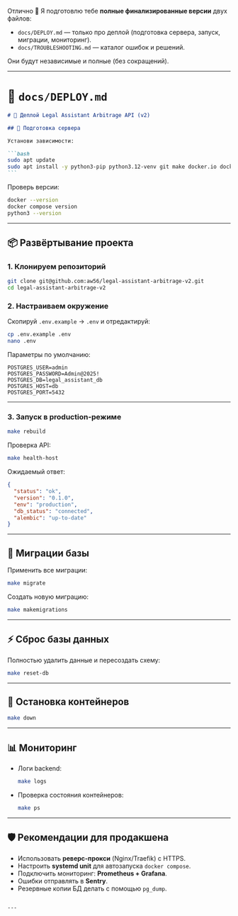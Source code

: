Отлично 🙌
Я подготовлю тебе **полные финализированные версии** двух файлов:

- `docs/DEPLOY.md` — только про деплой (подготовка сервера, запуск, миграции, мониторинг).
- `docs/TROUBLESHOOTING.md` — каталог ошибок и решений.

Они будут независимые и полные (без сокращений).

---

# 📄 `docs/DEPLOY.md`

````markdown
# 🚀 Деплой Legal Assistant Arbitrage API (v2)

## 🔧 Подготовка сервера

Установи зависимости:

```bash
sudo apt update
sudo apt install -y python3-pip python3.12-venv git make docker.io docker-compose-plugin
```
````

Проверь версии:

```bash
docker --version
docker compose version
python3 --version
```

---

## 📦 Развёртывание проекта

### 1. Клонируем репозиторий

```bash
git clone git@github.com:aw56/legal-assistant-arbitrage-v2.git
cd legal-assistant-arbitrage-v2
```

### 2. Настраиваем окружение

Скопируй `.env.example` → `.env` и отредактируй:

```bash
cp .env.example .env
nano .env
```

Параметры по умолчанию:

```dotenv
POSTGRES_USER=admin
POSTGRES_PASSWORD=Admin@2025!
POSTGRES_DB=legal_assistant_db
POSTGRES_HOST=db
POSTGRES_PORT=5432
```

---

### 3. Запуск в **production-режиме**

```bash
make rebuild
```

Проверка API:

```bash
make health-host
```

Ожидаемый ответ:

```json
{
  "status": "ok",
  "version": "0.1.0",
  "env": "production",
  "db_status": "connected",
  "alembic": "up-to-date"
}
```

---

## 🔄 Миграции базы

Применить все миграции:

```bash
make migrate
```

Создать новую миграцию:

```bash
make makemigrations
```

---

## ⚡ Сброс базы данных

Полностью удалить данные и пересоздать схему:

```bash
make reset-db
```

---

## 🛑 Остановка контейнеров

```bash
make down
```

---

## 📊 Мониторинг

- Логи backend:

  ```bash
  make logs
  ```

- Проверка состояния контейнеров:

  ```bash
  make ps
  ```

---

## 🛡 Рекомендации для продакшена

- Использовать **реверс-прокси** (Nginx/Traefik) с HTTPS.
- Настроить **systemd unit** для автозапуска `docker compose`.
- Подключить мониторинг: **Prometheus + Grafana**.
- Ошибки отправлять в **Sentry**.
- Резервные копии БД делать с помощью `pg_dump`.

```

---
```
